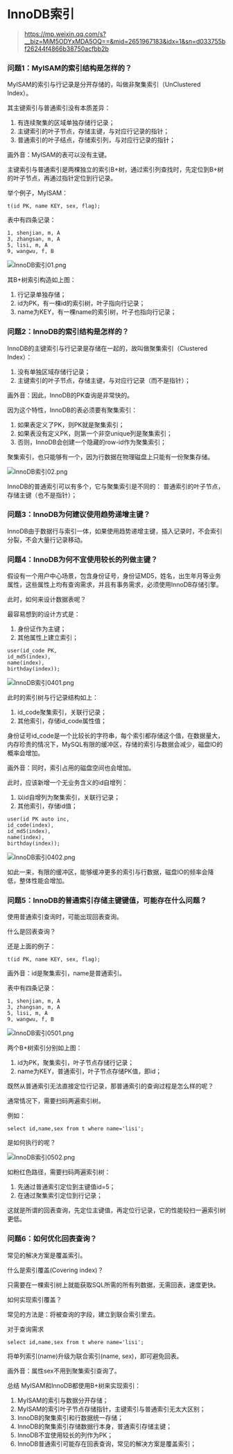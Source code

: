 # InnoDB索引

> https://mp.weixin.qq.com/s?__biz=MjM5ODYxMDA5OQ==&mid=2651967183&idx=1&sn=d033755bf26244f4866b38750acfbb2b

### 问题1：MyISAM的索引结构是怎样的？

MyISAM的索引与行记录是分开存储的，叫做非聚集索引（UnClustered Index）。

其主键索引与普通索引没有本质差异：

1. 有连续聚集的区域单独存储行记录；
2. 主键索引的叶子节点，存储主键，与对应行记录的指针；
3. 普通索引的叶子结点，存储索引列，与对应行记录的指针；

画外音：MyISAM的表可以没有主键。

主键索引与普通索引是两棵独立的索引B+树，通过索引列查找时，先定位到B+树的叶子节点，再通过指针定位到行记录。

举个例子，MyISAM：

```
t(id PK, name KEY, sex, flag);
```

表中有四条记录：

```
1, shenjian, m, A
3, zhangsan, m, A
5, lisi, m, A
9, wangwu, f, B
```

![InnoDB索引01.png](images/InnoDB索引01.png)

其B+树索引构造如上图：

1. 行记录单独存储；
2. id为PK，有一棵id的索引树，叶子指向行记录；
3. name为KEY，有一棵name的索引树，叶子也指向行记录；

### 问题2：InnoDB的索引结构是怎样的？

InnoDB的主键索引与行记录是存储在一起的，故叫做聚集索引（Clustered Index）：

1. 没有单独区域存储行记录；
2. 主键索引的叶子节点，存储主键，与对应行记录（而不是指针）；

画外音：因此，InnoDB的PK查询是非常快的。

因为这个特性，InnoDB的表必须要有聚集索引：

1. 如果表定义了PK，则PK就是聚集索引；
2. 如果表没有定义PK，则第一个非空unique列是聚集索引；
3. 否则，InnoDB会创建一个隐藏的row-id作为聚集索引；

聚集索引，也只能够有一个，因为行数据在物理磁盘上只能有一份聚集存储。

![InnoDB索引02.png](images/InnoDB索引02.png)

InnoDB的普通索引可以有多个，它与聚集索引是不同的：
普通索引的叶子节点，存储主键（也不是指针）；

### 问题3：InnoDB为何建议使用趋势递增主键？

InnoDB由于数据行与索引一体，如果使用趋势递增主键，插入记录时，不会索引分裂，不会大量行记录移动。

### 问题4：InnoDB为何不宜使用较长的列做主键？

假设有一个用户中心场景，包含身份证号，身份证MD5，姓名，出生年月等业务属性，这些属性上均有查询需求，并且有事务需求，必须使用InnoDB存储引擎。

此时，如何来设计数据表呢？

最容易想到的设计方式是：

1. 身份证作为主键；
2. 其他属性上建立索引；

```
user(id_code PK,
id_md5(index),
name(index),
birthday(index));
```

![InnoDB索引0401.png](images/InnoDB索引0401.png)

此时的索引树与行记录结构如上：

1. id_code聚集索引，关联行记录；
2. 其他索引，存储id_code属性值；

身份证号id_code是一个比较长的字符串，每个索引都存储这个值，在数据量大，内存珍贵的情况下，MySQL有限的缓冲区，存储的索引与数据会减少，磁盘IO的概率会增加。

画外音：同时，索引占用的磁盘空间也会增加。

此时，应该新增一个无业务含义的id自增列：

1. 以id自增列为聚集索引，关联行记录；
2. 其他索引，存储id值；

```
user(id PK auto inc,
id_code(index),
id_md5(index),
name(index),
birthday(index));
```

![InnoDB索引0402.png](images/InnoDB索引0402.png)

如此一来，有限的缓冲区，能够缓冲更多的索引与行数据，磁盘IO的频率会降低，整体性能会增加。

### 问题5：InnoDB的普通索引存储主键键值，可能存在什么问题？

使用普通索引查询时，可能出现回表查询。

什么是回表查询？

还是上面的例子：

```
t(id PK, name KEY, sex, flag);
```

画外音：id是聚集索引，name是普通索引。

表中有四条记录：

```
1, shenjian, m, A
3, zhangsan, m, A
5, lisi, m, A
9, wangwu, f, B
```

![InnoDB索引0501.png](images/InnoDB索引0501.png)

两个B+树索引分别如上图：

1. id为PK，聚集索引，叶子节点存储行记录；
2. name为KEY，普通索引，叶子节点存储PK值，即id；

既然从普通索引无法直接定位行记录，那普通索引的查询过程是怎么样的呢？

通常情况下，需要扫码两遍索引树。

例如：

```
select id,name,sex from t where name='lisi';
```

是如何执行的呢？

![InnoDB索引0502.png](images/InnoDB索引0502.png)

如粉红色路径，需要扫码两遍索引树：

1. 先通过普通索引定位到主键值id=5；
2. 在通过聚集索引定位到行记录；

这就是所谓的回表查询，先定位主键值，再定位行记录，它的性能较扫一遍索引树更低。

### 问题6：如何优化回表查询？

常见的解决方案是覆盖索引。

什么是索引覆盖(Covering index)？

只需要在一棵索引树上就能获取SQL所需的所有列数据，无需回表，速度更快。

如何实现索引覆盖？

常见的方法是：将被查询的字段，建立到联合索引里去。

对于查询需求

```
select id,name,sex from t where name='lisi';
```

将单列索引(name)升级为联合索引(name, sex)，即可避免回表。

画外音：属性sex不用到聚集索引查询了。

总结
MyISAM和InnoDB都使用B+树来实现索引：

1. MyISAM的索引与数据分开存储；
2. MyISAM的索引叶子节点存储指针，主键索引与普通索引无太大区别；
3. InnoDB的聚集索引和行数据统一存储；
4. InnoDB的聚集索引存储数据行本身，普通索引存储主键；
5. InnoDB不宜使用较长的列作为PK；
6. InnoDB普通索引可能存在回表查询，常见的解决方案是覆盖索引；
